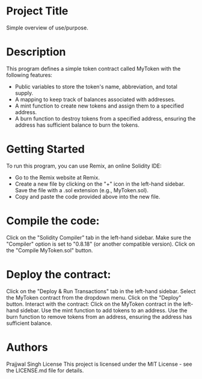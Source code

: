 # Project Title
Simple overview of use/purpose.

#  Description
This program defines a simple token contract called MyToken with the following features:

* Public variables to store the token's name, abbreviation, and total supply.
* A mapping to keep track of balances associated with addresses.
* A mint function to create new tokens and assign them to a specified address.
* A burn function to destroy tokens from a specified address, ensuring the address has sufficient balance to burn the tokens.
# Getting Started
To run this program, you can use Remix, an online Solidity IDE:

* Go to the Remix website at Remix.
* Create a new file by clicking on the "+" icon in the left-hand sidebar. Save the file with a .sol extension (e.g., MyToken.sol).
* Copy and paste the code provided above into the new file.
# Compile the code:
Click on the "Solidity Compiler" tab in the left-hand sidebar.
Make sure the "Compiler" option is set to "0.8.18" (or another compatible version).
Click on the "Compile MyToken.sol" button.

# Deploy the contract:
Click on the "Deploy & Run Transactions" tab in the left-hand sidebar.
Select the MyToken contract from the dropdown menu.
Click on the "Deploy" button.
Interact with the contract:
Click on the MyToken contract in the left-hand sidebar.
Use the mint function to add tokens to an address.
Use the burn function to remove tokens from an address, ensuring the address has sufficient balance.
# Authors
Prajjwal Singh
License
This project is licensed under the MIT License - see the LICENSE.md file for details.
